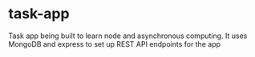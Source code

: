 # task-app
Task app being built to learn node and asynchronous computing. It uses MongoDB and express to set up REST API endpoints for the app
